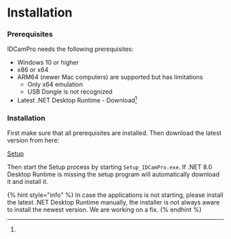 # Installation

### Prerequisites <a href="#prerequisites" id="prerequisites"></a>

IDCamPro needs the following prerequisites:

* Windows 10 or higher
* x86 or x64
* ARM64 (newer Mac computers) are supported but has limitations
  * Only x64 emulation
  * USB Dongle is not recognized
* Latest .NET Desktop Runtime - Download[^1]

### Installation <a href="#installation" id="installation"></a>

First make sure that all prerequisites are installed. Then download the latest version from here:

[ Setup](https://downloads.dbnetsoft.com/idcampro/Setup\_IDCamProexe)

Then start the Setup process by starting `Setup_IDCamPro.exe`. If .NET 8.0 Desktop Runtime is missing the setup program will automatically download it and install it.

{% hint style="info" %}
In case the applications is not starting, please install the latest .NET Desktop Runtime manually, the installer is not always aware to install the newest version. We are working on a fix.
{% endhint %}

[^1]: 

